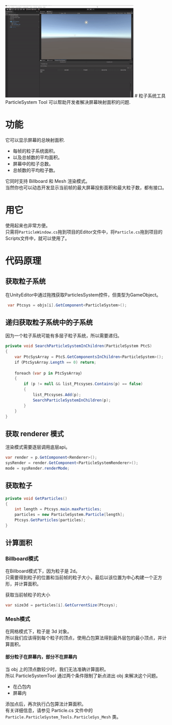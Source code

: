 <img src = "https://raw.githubusercontent.com/Sugar0612/Unity-Tools/master/Tools/ParticleSystemTool/image/particlesystem.gif" width="400" alt="particleSystem">  
# 粒子系统工具  
ParticleSystem Tool 可以帮助开发者解决屏幕映射面积的问题.  

# 功能  
它可以显示屏幕的总映射面积.  
- 每帧的粒子系统面积。   
- 以及总帧数的平均面积。  
- 屏幕中的粒子总数。  
- 总帧数的平均粒子数。 
 
它同时支持 Billboard 和 Mesh 渲染模式。  
当然你也可以动态开发显示当前帧的最大屏幕投影面积和最大粒子数，都有接口。  

# 用它  
使用起来也非常方便。  
只需将`ParticleWindow.cs`拖到项目的Editor文件中，将`Particle.cs`拖到项目的Scripts文件中，就可以使用了。  

# 代码原理  
## 获取粒子系统  
在UnityEditor中通过拖拽获取ParticlesSystem控件，但类型为GameObject。  

```cs
 var Ptcsys = objs[i].GetComponent<ParticleSystem>();
```

## 递归获取粒子系统中的子系统  
因为一个粒子系统可能有多层子粒子系统，所以需要递归。  

```cs
private void SearchParticleSystemInChildren(ParticleSystem PtcS)  
{
    var PtcSysArray = PtcS.GetComponentsInChildren<ParticleSystem>();
    if（PtcSysArray.Length == 0) return;

    foreach（var p in PtcSysArray）
    {
        if (p != null && list_Ptcsyses.Contains(p) == false)
        {
            list_Ptcsyses.Add(p);
            SearchParticleSystemInChildren(p);
        }
    }
}  
```

## 获取 renderer 模式
渲染模式需要逐层调用底层api。  

```cs
var render = p.GetComponent<Renderer>();
sysRender = render.GetComponent<ParticleSystemRenderer>();
mode = sysRender.renderMode;  

```  

## 获取粒子  

```cs  
private void GetParticles()  
{
    int length = Ptcsys.main.maxParticles;
    particles = new ParticleSystem.Particle[length];
    Ptcsys.GetParticles(particles);
}  

```

## 计算面积

### Billboard模式
在Billboard模式下，因为粒子是 2d。  
只需要得到粒子的位置和当前帧的粒子大小，最后以该位置为中心构建一个正方形，并计算面积。  

获取当前帧粒子的大小  
```cs
var size3d = particles[i].GetCurrentSize(Ptcsys);
```  

### Mesh模式  
在网格模式下，粒子是 3d 对象。  
所以我们应该得到每个粒子的顶点，使用凸包算法得到最外层包的最小顶点，并计算面积。  

#### 部分粒子在屏幕内，部分不在屏幕内  
当 obj 上的顶点数较少时，我们无法准确计算面积。  
所以 ParticleSystemTool 通过两个条件限制了新点进出 obj 来解决这个问题。  
- 在凸包内  
- 屏幕内  

添加点后，再次执行凸包算法计算面积。  
有关详细信息，请参见 Particle.cs 文件中的 `Particle.ParticleSystem_Tools.ParticleSys_Mesh` 类。  
